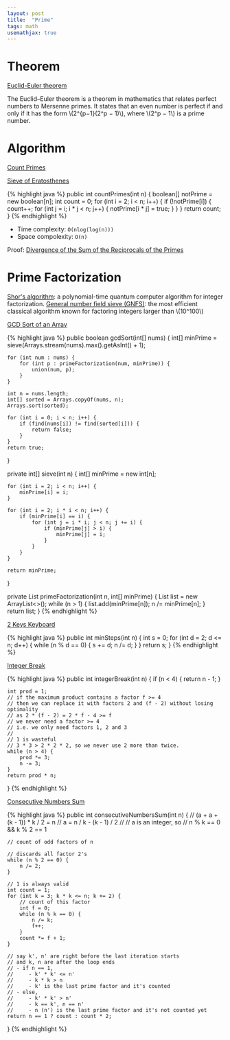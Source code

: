 ```yaml
---
layout: post
title:  "Prime"
tags: math
usemathjax: true
---
```

# Theorem

[Euclid-Euler theorem](https://en.wikipedia.org/wiki/Euclid%E2%80%93Euler_theorem)

The Euclid–Euler theorem is a theorem in mathematics that relates perfect numbers to Mersenne primes. It states that an even number is perfect if and only if it has the form \\(2^{p−1}(2^p − 1)\\), where \\(2^p − 1\\) is a prime number.

# Algorithm

[Count Primes][count-primes]

[Sieve of Eratosthenes](https://en.wikipedia.org/wiki/Sieve_of_Eratosthenes)

{% highlight java %}
public int countPrimes(int n) {
    boolean[] notPrime = new boolean[n];
    int count = 0;
    for (int i = 2; i < n; i++) {
        if (!notPrime[i]) {
            count++;
            for (int j = i; i * j < n; j++) {
                notPrime[i * j] = true;
            }
        }
    }
    return count;
}
{% endhighlight %}

* Time complexity: `O(nlog(log(n)))`
* Space compolexity: `O(n)`

Proof: [Divergence of the Sum of the Reciprocals of the Primes](https://en.wikipedia.org/wiki/Divergence_of_the_sum_of_the_reciprocals_of_the_primes)

# Prime Factorization

[Shor's algorithm](https://en.wikipedia.org/wiki/Shor's_algorithm): a polynomial-time quantum computer algorithm for integer factorization.
[General number field sieve (GNFS)](https://en.wikipedia.org/wiki/General_number_field_sieve): the most efficient classical algorithm known for factoring integers larger than \\(10^100\\)

[GCD Sort of an Array][gcd-sort-of-an-array]

{% highlight java %}
public boolean gcdSort(int[] nums) {
    int[] minPrime = sieve(Arrays.stream(nums).max().getAsInt() + 1);

    for (int num : nums) {
        for (int p : primeFactorization(num, minPrime)) {
            union(num, p);
        }
    }

    int n = nums.length;
    int[] sorted = Arrays.copyOf(nums, n);
    Arrays.sort(sorted);

    for (int i = 0; i < n; i++) {
        if (find(nums[i]) != find(sorted[i])) {
            return false;
        }
    }
    return true;
}

private int[] sieve(int n) {
    int[] minPrime = new int[n];

    for (int i = 2; i < n; i++) {
        minPrime[i] = i;
    }

    for (int i = 2; i * i < n; i++) {
        if (minPrime[i] == i) {
            for (int j = i * i; j < n; j += i) {
                if (minPrime[j] > i) {
                    minPrime[j] = i;
                }
            }
        }
    }

    return minPrime;
}

private List<Integer> primeFactorization(int n, int[] minPrime) {
    List<Integer> list = new ArrayList<>();
    while (n > 1) {
        list.add(minPrime[n]);
        n /= minPrime[n];
    }
    return list;
}
{% endhighlight %}

[2 Keys Keyboard][2-keys-keyboard]

{% highlight java %}
public int minSteps(int n) {
    int s = 0;
    for (int d = 2; d <= n; d++) {
        while (n % d == 0) {
            s += d;
            n /= d;
        }
    }
    return s;
}
{% endhighlight %}

[Integer Break][integer-break]

{% highlight java %}
public int integerBreak(int n) {
    if (n < 4) {
        return n - 1;
    }

    int prod = 1;
    // if the maximum product contains a factor f >= 4
    // then we can replace it with factors 2 and (f - 2) without losing optimality
    // as 2 * (f - 2) = 2 * f - 4 >= f
    // we never need a factor >= 4
    // i.e. we only need factors 1, 2 and 3
    //
    // 1 is wasteful
    // 3 * 3 > 2 * 2 * 2, so we never use 2 more than twice.
    while (n > 4) {
        prod *= 3;
        n -= 3;
    }
    return prod * n;
}
{% endhighlight %}

[Consecutive Numbers Sum][consecutive-numbers-sum]

{% highlight java %}
public int consecutiveNumbersSum(int n) {
    // (a + a + (k - 1)) * k / 2 = n
    // a = n / k - (k - 1) / 2
    //
    // a is an integer, so
    // n % k == 0 && k % 2 == 1

    // count of odd factors of n

    // discards all factor 2's
    while (n % 2 == 0) {
        n /= 2;
    }

    // 1 is always valid
    int count = 1;
    for (int k = 3; k * k <= n; k += 2) {
        // count of this factor
        int f = 0;
        while (n % k == 0) {
            n /= k;
            f++;
        }
        count *= f + 1;
    }

    // say k', n' are right before the last iteration starts
    // and k, n are after the loop ends
    // - if n == 1,
    //     - k' * k' <= n'
    //     - k * k > n
    //     - k' is the last prime factor and it's counted
    // - else,
    //     - k' * k' > n'
    //     - k == k', n == n'
    //     - n (n') is the last prime factor and it's not counted yet
    return n == 1 ? count : count * 2;
}
{% endhighlight %}

[2-keys-keyboard]: https://leetcode.com/problems/2-keys-keyboard/
[consecutive-numbers-sum]: https://leetcode.com/problems/consecutive-numbers-sum/
[count-primes]: https://leetcode.com/problems/count-primes/
[gcd-sort-of-an-array]: https://leetcode.com/problems/gcd-sort-of-an-array/
[integer-break]: https://leetcode.com/problems/integer-break/
